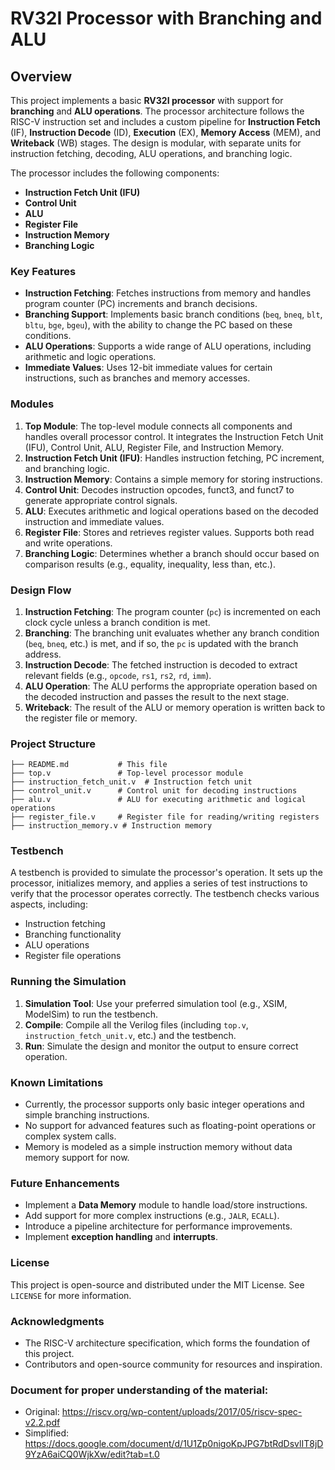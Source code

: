 
# RV32I Processor with Branching and ALU

## Overview
This project implements a basic **RV32I processor** with support for **branching** and **ALU operations**. The processor architecture follows the RISC-V instruction set and includes a custom pipeline for **Instruction Fetch** (IF), **Instruction Decode** (ID), **Execution** (EX), **Memory Access** (MEM), and **Writeback** (WB) stages. The design is modular, with separate units for instruction fetching, decoding, ALU operations, and branching logic.

The processor includes the following components:
- **Instruction Fetch Unit (IFU)**
- **Control Unit**
- **ALU**
- **Register File**
- **Instruction Memory**
- **Branching Logic**

### Key Features
- **Instruction Fetching**: Fetches instructions from memory and handles program counter (PC) increments and branch decisions.
- **Branching Support**: Implements basic branch conditions (`beq`, `bneq`, `blt`, `bltu`, `bge`, `bgeu`), with the ability to change the PC based on these conditions.
- **ALU Operations**: Supports a wide range of ALU operations, including arithmetic and logic operations.
- **Immediate Values**: Uses 12-bit immediate values for certain instructions, such as branches and memory accesses.
  
### Modules
1. **Top Module**: The top-level module connects all components and handles overall processor control. It integrates the Instruction Fetch Unit (IFU), Control Unit, ALU, Register File, and Instruction Memory.
2. **Instruction Fetch Unit (IFU)**: Handles instruction fetching, PC increment, and branching logic.
3. **Instruction Memory**: Contains a simple memory for storing instructions.
4. **Control Unit**: Decodes instruction opcodes, funct3, and funct7 to generate appropriate control signals.
5. **ALU**: Executes arithmetic and logical operations based on the decoded instruction and immediate values.
6. **Register File**: Stores and retrieves register values. Supports both read and write operations.
7. **Branching Logic**: Determines whether a branch should occur based on comparison results (e.g., equality, inequality, less than, etc.).

### Design Flow
1. **Instruction Fetching**: The program counter (`pc`) is incremented on each clock cycle unless a branch condition is met.
2. **Branching**: The branching unit evaluates whether any branch condition (`beq`, `bneq`, etc.) is met, and if so, the `pc` is updated with the branch address.
3. **Instruction Decode**: The fetched instruction is decoded to extract relevant fields (e.g., `opcode`, `rs1`, `rs2`, `rd`, `imm`).
4. **ALU Operation**: The ALU performs the appropriate operation based on the decoded instruction and passes the result to the next stage.
5. **Writeback**: The result of the ALU or memory operation is written back to the register file or memory.

### Project Structure
```plaintext
├── README.md           # This file
├── top.v               # Top-level processor module
├── instruction_fetch_unit.v  # Instruction fetch unit
├── control_unit.v      # Control unit for decoding instructions
├── alu.v               # ALU for executing arithmetic and logical operations
├── register_file.v     # Register file for reading/writing registers
├── instruction_memory.v # Instruction memory
```

### Testbench
A testbench is provided to simulate the processor's operation. It sets up the processor, initializes memory, and applies a series of test instructions to verify that the processor operates correctly. The testbench checks various aspects, including:
- Instruction fetching
- Branching functionality
- ALU operations
- Register file operations

### Running the Simulation
1. **Simulation Tool**: Use your preferred simulation tool (e.g., XSIM, ModelSim) to run the testbench.
2. **Compile**: Compile all the Verilog files (including `top.v`, `instruction_fetch_unit.v`, etc.) and the testbench.
3. **Run**: Simulate the design and monitor the output to ensure correct operation.

### Known Limitations
- Currently, the processor supports only basic integer operations and simple branching instructions.
- No support for advanced features such as floating-point operations or complex system calls.
- Memory is modeled as a simple instruction memory without data memory support for now.

### Future Enhancements
- Implement a **Data Memory** module to handle load/store instructions.
- Add support for more complex instructions (e.g., `JALR`, `ECALL`).
- Introduce a pipeline architecture for performance improvements.
- Implement **exception handling** and **interrupts**.

### License
This project is open-source and distributed under the MIT License. See `LICENSE` for more information.

### Acknowledgments
- The RISC-V architecture specification, which forms the foundation of this project.
- Contributors and open-source community for resources and inspiration.

### Document for proper understanding of the material:
- Original: https://riscv.org/wp-content/uploads/2017/05/riscv-spec-v2.2.pdf
- Simplified: https://docs.google.com/document/d/1U1Zp0nigoKpJPG7btRdDsvlIT8jD9YzA6aiCQ0WjkXw/edit?tab=t.0
